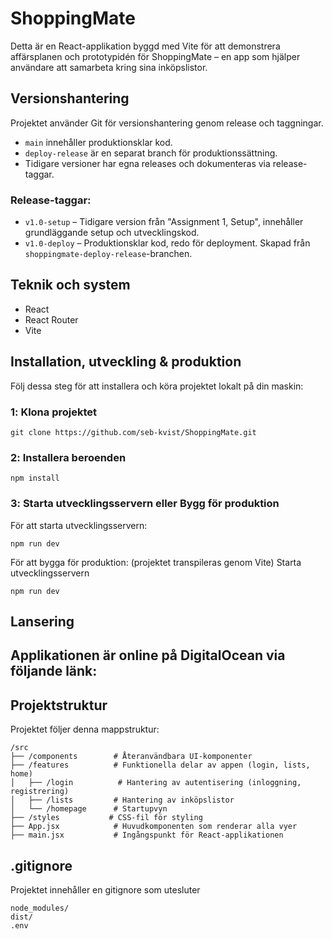 # ShoppingMate
Detta är en React-applikation byggd med Vite för att demonstrera affärsplanen och prototypidén för ShoppingMate – en app som hjälper användare att samarbeta kring sina inköpslistor.  

## Versionshantering
Projektet använder Git för versionshantering genom release och taggningar.

- `main` innehåller produktionsklar kod.
- `deploy-release` är en separat branch för produktionssättning.
- Tidigare versioner har egna releases och dokumenteras via release-taggar.

### Release-taggar:
- `v1.0-setup` – Tidigare version från "Assignment 1, Setup", innehåller grundläggande setup och utvecklingskod.
- `v1.0-deploy` – Produktionsklar kod, redo för deployment. Skapad från `shoppingmate-deploy-release`-branchen.

## Teknik och system
- React
- React Router
- Vite

## Installation, utveckling & produktion
Följ dessa steg för att installera och köra projektet lokalt på din maskin:

### 1️: Klona projektet  
```
git clone https://github.com/seb-kvist/ShoppingMate.git

```

### 2️: Installera beroenden
```
npm install
```

### 3️: Starta utvecklingsservern eller Bygg för produktion
För att starta utvecklingsservern:
```
npm run dev
```

För att bygga för produktion: (projektet transpileras genom Vite)
Starta utvecklingsservern
```
npm run dev
```

## Lansering
Applikationen är online på DigitalOcean via följande länk:
------------------


## Projektstruktur  
Projektet följer denna mappstruktur:  

```
/src
├── /components        # Återanvändbara UI-komponenter
├── /features          # Funktionella delar av appen (login, lists, home)
│   ├── /login          # Hantering av autentisering (inloggning, registrering)
│   ├── /lists         # Hantering av inköpslistor
│   └── /homepage      # Startupvyn
├── /styles           # CSS-fil för styling
├── App.jsx            # Huvudkomponenten som renderar alla vyer
├── main.jsx           # Ingångspunkt för React-applikationen
```
## .gitignore  

Projektet innehåller en gitignore som utesluter
```
node_modules/
dist/
.env
```
